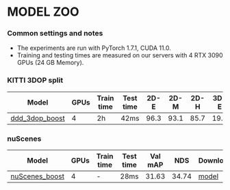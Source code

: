 # MODEL ZOO

### Common settings and notes

- The experiments are run with PyTorch 1.7.1, CUDA 11.0.
- Training and testing times are measured on our servers with 4 RTX 3090 GPUs (24 GB Memory).

### KITTI 3DOP split

|Model       |GPUs|Train time|Test time|2D-E|2D-M|2D-H|3D-E|3D-M|3D-H|BEV-E|BEV-M|BEV-H| Download |
|------------|----|----------|---------|----|----|----|-----|-----|-----|-----|-----|-----|----------|
|[ddd_3dop_boost](../experiments/KITTI_3Ddetection_boost.sh)|4   | 2h       |  42ms   |96.3|93.1|85.7|19.1 |13.3 |11.9 |28.0 |19.7 |17.3 | [model](https://drive.google.com/file/d/11BuB6LMfl3IaOLNiJzZ-nNsf92h7YPdN/view?usp=sharing)|

### nuScenes

| Model                    | GPUs |Train time| Test time | Val mAP |  NDS  |  Download | 
|--------------------------|------|----------|-----------|---------|-------|------------|
| [nuScenes_boost](../experiments/nuScenes_3Ddetection_boost.sh)| 4    |     -  |    28ms   | 31.63  | 34.74  | [model](https://drive.google.com/file/d/1-DlkIecN-R1VXj3l0_vxclPf-H7sfYnJ/view?usp=sharing) |

